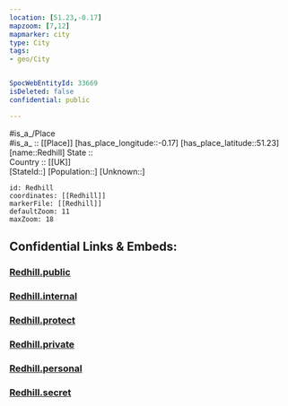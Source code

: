 ```yaml
---
location: [51.23,-0.17] 
mapzoom: [7,12] 
mapmarker: city 
type: City
tags:
- geo/City


SpocWebEntityId: 33669
isDeleted: false
confidential: public

---
```

#is_a_/Place  
#is_a_ :: [[Place]] 
[has_place_longitude::-0.17] 
[has_place_latitude::51.23] 
[name::Redhill] 
State ::  
Country :: [[UK]]  
[StateId::] 
[Population::] 
[Unknown::] 


```leaflet
id: Redhill
coordinates: [[Redhill]] 
markerFile: [[Redhill]] 
defaultZoom: 11 
maxZoom: 18
```


## Confidential Links & Embeds: 

### [Redhill.public](/_public/\Earth\Continent\Europe\Europe~North\UK\England\Regions~England\South_East_England\Surrey,County\cities~Surrey\ReigateandBanstead\cities~ReigateandBansteadRedhill.public.md) 

### [Redhill.internal](/_internal/\Earth\Continent\Europe\Europe~North\UK\England\Regions~England\South_East_England\Surrey,County\cities~Surrey\ReigateandBanstead\cities~ReigateandBansteadRedhill.internal.md) 

### [Redhill.protect](/_protect/\Earth\Continent\Europe\Europe~North\UK\England\Regions~England\South_East_England\Surrey,County\cities~Surrey\ReigateandBanstead\cities~ReigateandBansteadRedhill.protect.md) 

### [Redhill.private](/_private/\Earth\Continent\Europe\Europe~North\UK\England\Regions~England\South_East_England\Surrey,County\cities~Surrey\ReigateandBanstead\cities~ReigateandBansteadRedhill.private.md) 

### [Redhill.personal](/_personal/\Earth\Continent\Europe\Europe~North\UK\England\Regions~England\South_East_England\Surrey,County\cities~Surrey\ReigateandBanstead\cities~ReigateandBansteadRedhill.personal.md) 

### [Redhill.secret](/_secret/\Earth\Continent\Europe\Europe~North\UK\England\Regions~England\South_East_England\Surrey,County\cities~Surrey\ReigateandBanstead\cities~ReigateandBansteadRedhill.secret.md)

